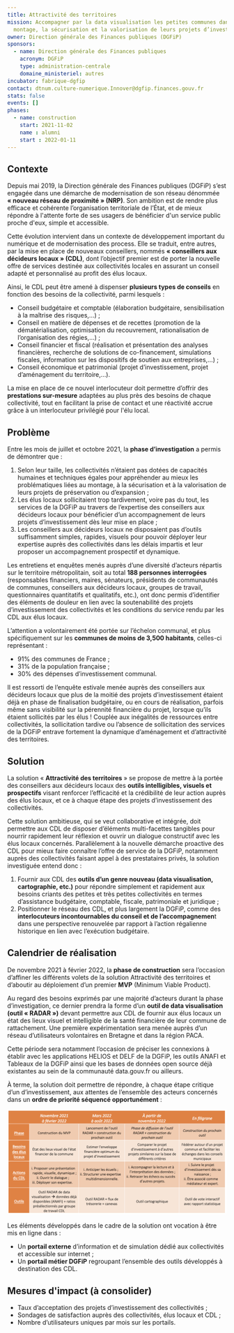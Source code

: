 ```yaml
---
title: Attractivité des territoires
mission: Accompagner par la data visualisation les petites communes dans le
  montage, la sécurisation et la valorisation de leurs projets d’investissement.
owner: Direction générale des Finances publiques (DGFiP)
sponsors:
  - name: Direction générale des Finances publiques
    acronym: DGFiP
    type: administration-centrale
    domaine_ministeriel: autres
incubator: fabrique-dgfip
contact: dtnum.culture-numerique.Innover@dgfip.finances.gouv.fr
stats: false
events: []
phases:
  - name: construction
    start: 2021-11-02
    name : alumni
    start : 2022-01-11
---
```

## Contexte

Depuis mai 2019, la Direction générale des Finances publiques (DGFiP) s’est engagée dans une démarche de modernisation de son réseau dénommée **« nouveau réseau de proximité » (NRP)**. Son ambition est de rendre plus efficace et cohérente l’organisation territoriale de l’État, et de mieux répondre à l'attente forte de ses usagers de bénéficier d'un service public proche d'eux, simple et accessible.

Cette évolution intervient dans un contexte de développement important du numérique et de modernisation des process. Elle se traduit, entre autres, par la mise en place de nouveaux conseillers, nommés **« conseillers aux décideurs locaux » (CDL)**, dont l’objectif premier est de porter la nouvelle offre de services destinée aux collectivités locales en assurant un conseil adapté et personnalisé au profit des élus locaux. 

Ainsi, le CDL peut être amené à dispenser **plusieurs types de conseils** en fonction des besoins de la collectivité, parmi lesquels :

* Conseil budgétaire et comptable (élaboration budgétaire, sensibilisation à la maîtrise des risques,…) ;
* Conseil en matière de dépenses et de recettes (promotion de la dématérialisation, optimisation du recouvrement, rationalisation de l’organisation des régies,…) ;
* Conseil financier et fiscal (réalisation et présentation des analyses financières, recherche de solutions de co-financement, simulations fiscales, information sur les dispositifs de soutien aux entreprises,…) ;
* Conseil économique et patrimonial (projet d’investissement, projet d’aménagement du territoire,…). 

La mise en place de ce nouvel interlocuteur doit permettre d’offrir des **prestations sur-mesure** adaptées au plus près des besoins de chaque collectivité, tout en facilitant la prise de contact et une réactivité accrue grâce à un interlocuteur privilégié pour l'élu local.

## Problème

Entre les mois de juillet et octobre 2021, la **phase d’investigation** a permis de démontrer que : 

1. Selon leur taille, les collectivités n’étaient pas dotées de capacités humaines et techniques égales pour appréhender au mieux les problématiques liées au montage, à la sécurisation et à la valorisation de leurs projets de préservation ou d’expansion ; 
2. Les élus locaux sollicitaient trop tardivement, voire pas du tout, les services de la DGFiP au travers de l’expertise des conseillers aux décideurs locaux pour bénéficier d’un accompagnement de leurs projets d’investissement dès leur mise en place ;
3. Les conseillers aux décideurs locaux ne disposaient pas d’outils suffisamment simples, rapides, visuels pour pouvoir déployer leur expertise auprès des collectivités dans les délais impartis et leur proposer un accompagnement prospectif et dynamique. 

Les entretiens et enquêtes menés auprès d’une diversité d’acteurs répartis sur le territoire métropolitain, soit au total **188 personnes interrogées** (responsables financiers, maires, sénateurs, présidents de communautés de communes, conseillers aux décideurs locaux, groupes de travail, questionnaires quantitatifs et qualitatifs, etc.), ont donc permis d’identifier des éléments de douleur en lien avec la soutenabilité des projets d’investissement des collectivités et les conditions du service rendu par les CDL aux élus locaux. 

L’attention a volontairement été portée sur l’échelon communal, et plus spécifiquement sur les **communes de moins de 3,500 habitants**, celles-ci représentant : 

* 91% des communes de France ; 
* 31% de la population française ;
* 30% des dépenses d’investissement communal.

Il est ressorti de l’enquête estivale menée auprès des conseillers aux décideurs locaux que plus de la moitié des projets d’investissement étaient déjà en phase de finalisation budgétaire, ou en cours de réalisation, parfois même sans visibilité sur la pérennité financière du projet, lorsque qu’ils étaient sollicités par les élus ! Couplée aux inégalités de ressources entre collectivités, la sollicitation tardive ou l’absence de sollicitation des services de la DGFiP entrave fortement la dynamique d’aménagement et d’attractivité des territoires. 

## Solution

La solution « **Attractivité des territoires** » se propose de mettre à la portée des conseillers aux décideurs locaux des **outils intelligibles, visuels et prospectifs** visant renforcer l’efficacité et la crédibilité de leur action auprès des élus locaux, et ce à chaque étape des projets d’investissement des collectivités. 

Cette solution ambitieuse, qui se veut collaborative et intégrée, doit permettre aux CDL de disposer d’éléments multi-facettes tangibles pour nourrir rapidement leur réflexion et ouvrir un dialogue constructif avec les élus locaux concernés. Parallèlement à la nouvelle démarche proactive des CDL pour mieux faire connaître l’offre de service de la DGFiP, notamment auprès des collectivités faisant appel à des prestataires privés, la solution investiguée entend donc : 

1. Fournir aux CDL des **outils d’un genre nouveau (data visualisation, cartographie, etc.)** pour répondre simplement et rapidement aux besoins criants des petites et très petites collectivités en termes d’assistance budgétaire, comptable, fiscale, patrimoniale et juridique ; 
2. Positionner le réseau des CDL, et plus largement la DGFiP, comme des **interlocuteurs incontournables du conseil et de l’accompagnemen**t dans une perspective renouvelée par rapport à l’action régalienne historique en lien avec l’exécution budgétaire. 

## Calendrier de réalisation

De novembre 2021 à février 2022, la **phase de construction** sera l’occasion d’affiner les différents volets de la solution Attractivité des territoires et d’aboutir au déploiement d’un premier **MVP** (Minimum Viable Product). 

Au regard des besoins exprimés par une majorité d’acteurs durant la phase d’investigation, ce dernier prendra la forme d’un **outil de data visualisation (outil « RADAR »)** devant permettre aux CDL de fournir aux élus locaux un état des lieux visuel et intelligible de la santé financière de leur commune de rattachement. Une première expérimentation sera menée auprès d’un réseau d’utilisateurs volontaires en Bretagne et dans la région PACA.

Cette période sera notamment l’occasion de préciser les connexions à établir avec les applications HELIOS et DELF de la DGFiP, les outils ANAFI et Tableaux de la DGFiP ainsi que les bases de données open source déjà existantes au sein de la communauté data.gouv.fr ou ailleurs. 

À terme, la solution doit permettre de répondre, à chaque étape critique d’un d’investissement, aux attentes de l’ensemble des acteurs concernés dans un **ordre de priorité séquencé opportunément** : 

![Calendrier de réalisation_Attractivité des territoires_Caroline DELORME](/img/netlifycms/20211104_calendrier.de.re.alisation_attractivite.des.territoires_caroline.delorme.redimensionne.png "Calendrier de réalisation_Attractivité des territoires_Caroline DELORME")

Les éléments développés dans le cadre de la solution ont vocation à être mis en ligne dans : 

* Un **portail externe** d’information et de simulation dédié aux collectivités et accessible sur internet ; 
* Un **portail métier DGFiP** regroupant l’ensemble des outils développés à destination des CDL. 

## Mesures d'impact (à consolider)

* Taux d’acceptation des projets d’investissement des collectivités ; 
* Sondages de satisfaction auprès des collectivités, élus locaux et CDL ; 
* Nombre d’utilisateurs uniques par mois sur les portails.
